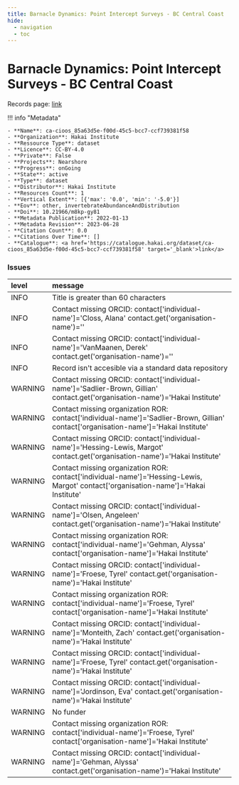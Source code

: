 ```yaml
---
title: Barnacle Dynamics: Point Intercept Surveys - BC Central Coast
hide:
  - navigation
  - toc
---
```


# Barnacle Dynamics: Point Intercept Surveys - BC Central Coast

Records page: <a href='https://catalogue.hakai.org/dataset/ca-cioos_85a63d5e-f00d-45c5-bcc7-ccf739381f58' target='_blank'>link</a>

<div id='map'></div>

!!! info "Metadata"
    
    - **Name**: ca-cioos_85a63d5e-f00d-45c5-bcc7-ccf739381f58 
    - **Organization**: Hakai Institute 
    - **Ressource Type**: dataset 
    - **Licence**: CC-BY-4.0 
    - **Private**: False 
    - **Projects**: Nearshore 
    - **Progress**: onGoing 
    - **State**: active 
    - **Type**: dataset 
    - **Distributor**: Hakai Institute 
    - **Resources Count**: 1 
    - **Vertical Extent**: [{'max': '0.0', 'min': '-5.0'}] 
    - **Eov**: other, invertebrateAbundanceAndDistribution 
    - **Doi**: 10.21966/m8kp-gy81 
    - **Metadata Publication**: 2022-01-13 
    - **Metadata Revision**: 2023-06-28 
    - **Citation Count**: 0.0 
    - **Citations Over Time**: [] 
    - **Catalogue**: <a href='https://catalogue.hakai.org/dataset/ca-cioos_85a63d5e-f00d-45c5-bcc7-ccf739381f58' target='_blank'>link</a> 

### Issues

| level   | message                                                                                                                               |
|:--------|:--------------------------------------------------------------------------------------------------------------------------------------|
| INFO    | Title is greater than 60 characters                                                                                                   |
| INFO    | Contact missing ORCID: contact['individual-name']='Closs, Alana' contact.get('organisation-name')=''                                  |
| INFO    | Contact missing ORCID: contact['individual-name']='VanMaanen, Derek' contact.get('organisation-name')=''                              |
| INFO    | Record isn't accesible via a standard data repository                                                                                 |
| WARNING | Contact missing ORCID: contact['individual-name']='Sadlier-Brown, Gillian' contact.get('organisation-name')='Hakai Institute'         |
| WARNING | Contact missing organization ROR:  contact['individual-name']='Sadlier-Brown, Gillian' contact['organisation-name']='Hakai Institute' |
| WARNING | Contact missing ORCID: contact['individual-name']='Hessing-Lewis, Margot' contact.get('organisation-name')='Hakai Institute'          |
| WARNING | Contact missing organization ROR:  contact['individual-name']='Hessing-Lewis, Margot' contact['organisation-name']='Hakai Institute'  |
| WARNING | Contact missing ORCID: contact['individual-name']='Olsen, Angeleen' contact.get('organisation-name')='Hakai Institute'                |
| WARNING | Contact missing organization ROR:  contact['individual-name']='Gehman, Alyssa' contact['organisation-name']='Hakai Institute'         |
| WARNING | Contact missing ORCID: contact['individual-name']='Froese, Tyrel' contact.get('organisation-name')='Hakai Institute'                  |
| WARNING | Contact missing organization ROR:  contact['individual-name']='Froese, Tyrel' contact['organisation-name']='Hakai Institute'          |
| WARNING | Contact missing ORCID: contact['individual-name']='Monteith, Zach' contact.get('organisation-name')='Hakai Institute'                 |
| WARNING | Contact missing ORCID: contact['individual-name']='Froese, Tyrel' contact.get('organisation-name')='Hakai Institute'                  |
| WARNING | Contact missing ORCID: contact['individual-name']='Jordinson, Eva' contact.get('organisation-name')='Hakai Institute'                 |
| WARNING | No funder                                                                                                                             |
| WARNING | Contact missing organization ROR:  contact['individual-name']='Froese, Tyrel' contact['organisation-name']='Hakai Institute'          |
| WARNING | Contact missing ORCID: contact['individual-name']='Gehman, Alyssa' contact.get('organisation-name')='Hakai Institute'                 |

<script>
   document.addEventListener("DOMContentLoaded", function() {
    var map = L.map('map').setView([51.505, -125.09], 5);
    L.tileLayer('https://tile.openstreetmap.org/{z}/{x}/{y}.png', {
        maxZoom: 19,
        attribution: '&copy; <a href="http://www.openstreetmap.org/copyright">OpenStreetMap</a>'
    }).addTo(map);
    var geojsonFeature = {
        "type": "Feature",
        "properties": {
            "name" : "Barnacle Dynamics: Point Intercept Surveys - BC Central Coast"
        },
        "geometry": {'type': 'Polygon', 'coordinates': [[[-128.2, 51.63], [-128.1, 51.63], [-128.1, 51.67], [-128.2, 51.67], [-128.2, 51.63]]]}
    }
    L.geoJSON(geojsonFeature).addTo(map);
   })
</script>